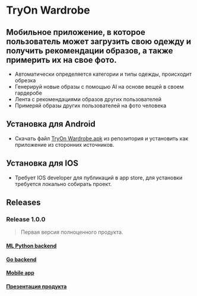 # TryOn Wardrobe
## Мобильное приложение, в которое пользователь может загрузить свою одежду и получить рекомендации образов, а также примерить их на свое фото.

- Автоматически определяется категории и типы одежды, происходит обрезка
- Генерируй новые образы с помощью AI на основе вещей в своем гардеробе
- Лента с рекомендациями образов других пользователей
- Примеряй образы других пользователей на фото человека


## Установка для Android
- Скачать файл [TryOn Wardrobe.apk](https://github.com/WIP-VK-Spring-2024/Try-On-Wardrobe-App/releases/download/release/TryOn.Wardrobe.apk) из репозитория и установить как приложение из сторонних источников.

## Установка для IOS
- Требует IOS developer для публикаций в app store, для установки требуется локально собирать проект.

## Releases

### Release 1.0.0
> Первая версия полноценного продукта.
#### [ML Python backend](https://github.com/WIP-VK-Spring-2024/Virtual-Wardrobe-ML/releases/tag/release)
#### [Go backend](https://github.com/WIP-VK-Spring-2024/try-on-wardrobe-backend/releases/tag/release)
#### [Mobile app](https://github.com/WIP-VK-Spring-2024/Try-On-Wardrobe-App/releases/tag/release)

#### [Презентация продукта](https://github.com/WIP-VK-Spring-2024/.github/blob/main/Презентация_TryOn%20Wardrobe%20WIP.pdf)
